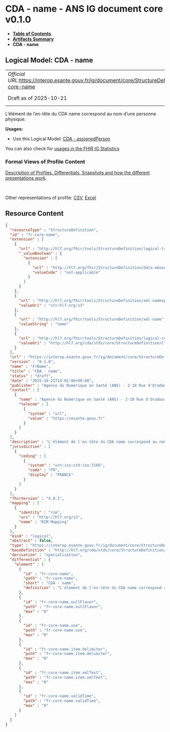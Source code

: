 # CDA - name - ANS IG document core v0.1.0

* [**Table of Contents**](toc.md)
* [**Artifacts Summary**](artifacts.md)
* **CDA - name**

## Logical Model: CDA - name 

| | |
| :--- | :--- |
| *Official URL*:https://interop.esante.gouv.fr/ig/document/core/StructureDefinition/fr-core-name | *Version*:0.1.0 |
| Draft as of 2025-10-21 | *Computable Name*:FrName |

 
L’élément de l’en-tête du CDA name correspond au nom d’une personne physique. 

**Usages:**

* Use this Logical Model: [CDA - assignedPerson](StructureDefinition-fr-core-person.md)

You can also check for [usages in the FHIR IG Statistics](https://packages2.fhir.org/xig/ans.document.fr.core|current/StructureDefinition/fr-core-name)

### Formal Views of Profile Content

 [Description of Profiles, Differentials, Snapshots and how the different presentations work](http://build.fhir.org/ig/FHIR/ig-guidance/readingIgs.html#structure-definitions). 

 

Other representations of profile: [CSV](StructureDefinition-fr-core-name.csv), [Excel](StructureDefinition-fr-core-name.xlsx) 



## Resource Content

```json
{
  "resourceType" : "StructureDefinition",
  "id" : "fr-core-name",
  "extension" : [
    {
      "url" : "http://hl7.org/fhir/tools/StructureDefinition/logical-target",
      "_valueBoolean" : {
        "extension" : [
          {
            "url" : "http://hl7.org/fhir/StructureDefinition/data-absent-reason",
            "valueCode" : "not-applicable"
          }
        ]
      }
    },
    {
      "url" : "http://hl7.org/fhir/tools/StructureDefinition/xml-namespace",
      "valueUri" : "urn:hl7-org:v3"
    },
    {
      "url" : "http://hl7.org/fhir/tools/StructureDefinition/xml-name",
      "valueString" : "name"
    },
    {
      "url" : "http://hl7.org/fhir/tools/StructureDefinition/logical-container",
      "valueUri" : "http://hl7.org/cda/stds/core/StructureDefinition/ClinicalDocument"
    }
  ],
  "url" : "https://interop.esante.gouv.fr/ig/document/core/StructureDefinition/fr-core-name",
  "version" : "0.1.0",
  "name" : "FrName",
  "title" : "CDA - name",
  "status" : "draft",
  "date" : "2025-10-21T14:02:08+00:00",
  "publisher" : "Agence du Numérique en Santé (ANS) - 2-10 Rue d'Oradour-sur-Glane, 75015 Paris",
  "contact" : [
    {
      "name" : "Agence du Numérique en Santé (ANS) - 2-10 Rue d'Oradour-sur-Glane, 75015 Paris",
      "telecom" : [
        {
          "system" : "url",
          "value" : "https://esante.gouv.fr"
        }
      ]
    }
  ],
  "description" : "L'élément de l'en-tête du CDA name correspond au nom d'une personne physique.",
  "jurisdiction" : [
    {
      "coding" : [
        {
          "system" : "urn:iso:std:iso:3166",
          "code" : "FR",
          "display" : "FRANCE"
        }
      ]
    }
  ],
  "fhirVersion" : "4.0.1",
  "mapping" : [
    {
      "identity" : "rim",
      "uri" : "http://hl7.org/v3",
      "name" : "RIM Mapping"
    }
  ],
  "kind" : "logical",
  "abstract" : false,
  "type" : "https://interop.esante.gouv.fr/ig/document/core/StructureDefinition/fr-core-name",
  "baseDefinition" : "http://hl7.org/cda/stds/core/StructureDefinition/PN",
  "derivation" : "specialization",
  "differential" : {
    "element" : [
      {
        "id" : "fr-core-name",
        "path" : "fr-core-name",
        "short" : "CDA - name",
        "definition" : "L'élément de l'en-tête du CDA name correspond au nom d'une personne physique."
      },
      {
        "id" : "fr-core-name.nullFlavor",
        "path" : "fr-core-name.nullFlavor",
        "max" : "0"
      },
      {
        "id" : "fr-core-name.use",
        "path" : "fr-core-name.use",
        "max" : "0"
      },
      {
        "id" : "fr-core-name.item.delimiter",
        "path" : "fr-core-name.item.delimiter",
        "max" : "0"
      },
      {
        "id" : "fr-core-name.item.xmlText",
        "path" : "fr-core-name.item.xmlText",
        "max" : "0"
      },
      {
        "id" : "fr-core-name.validTime",
        "path" : "fr-core-name.validTime",
        "max" : "0"
      }
    ]
  }
}

```

